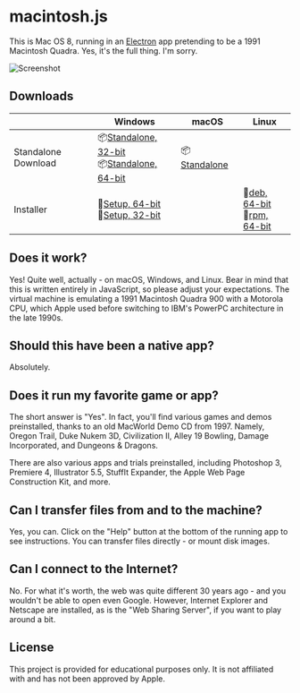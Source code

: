 # macintosh.js

This is Mac OS 8, running in an [Electron](https://electronjs.org/) app pretending to be a 1991 Macintosh Quadra. Yes, it's the full thing. I'm sorry.

![Screenshot](https://user-images.githubusercontent.com/1426799/88612692-a1d81a00-d040-11ea-85c9-c64142c503d5.jpg)

## Downloads

|  | Windows | macOS | Linux |
|---------------------|-----------------------------------------------------------------------------------------------------------------------------------------------------------------------------------------------------------------------------------------------------------------------------|---------------------------------------------------------------------------------------------------------------|---------------------------------------------------------------------------------------------------------------------------------------------------------------------------------------------------------------------------------------------|
| Standalone Download | 📦[Standalone, 32-bit](https://github.com/felixrieseberg/macintosh.js/releases/download/v1.0.2/macintosh.js-win32-ia32-1.0.2.zip) <br /> 📦[Standalone, 64-bit](https://github.com/felixrieseberg/macintosh.js/releases/download/v1.0.2/macintosh.js-win32-x64-1.0.2.zip)  | 📦[Standalone](https://github.com/felixrieseberg/macintosh.js/releases/download/v1.0.2/macintosh.js-darwin-x64-1.0.2.zip) |  |
| Installer | 💽[Setup, 64-bit](https://github.com/felixrieseberg/macintosh.js/releases/download/v1.0.2/macintoshjs-1.0.2-setup-x64.exe) <br /> 💽[Setup, 32-bit](https://github.com/felixrieseberg/macintosh.js/releases/download/v1.0.2/macintoshjs-1.0.2-setup-ia32.exe)  |  |  💽[deb, 64-bit](https://github.com/felixrieseberg/macintosh.js/releases/download/v1.0.2/macintosh.js_1.0.2_amd64.deb) <br /> 💽[rpm, 64-bit](https://github.com/felixrieseberg/macintosh.js/releases/download/v1.0.2/macintosh.js-1.0.2-1.x86_64.rpm) |

## Does it work?
Yes! Quite well, actually - on macOS, Windows, and Linux. Bear in mind that this is written entirely in JavaScript, so please adjust your expectations. The virtual machine is emulating a 1991 Macintosh Quadra 900 with a Motorola CPU, which Apple used before switching to IBM's PowerPC architecture in the late 1990s.

## Should this have been a native app?
Absolutely.

## Does it run my favorite game or app?
The short answer is "Yes". In fact, you'll find various games and demos preinstalled, thanks to an old MacWorld Demo CD from 1997. Namely, Oregon Trail, Duke Nukem 3D, Civilization II, Alley 19 Bowling, Damage Incorporated, and Dungeons & Dragons.

There are also various apps and trials preinstalled, including Photoshop 3, Premiere 4, Illustrator 5.5, StuffIt Expander, the Apple Web Page Construction Kit, and more.

## Can I transfer files from and to the machine?

Yes, you can. Click on the "Help" button at the bottom of the running app to see instructions. You can transfer files directly - or mount disk images.

## Can I connect to the Internet?

No. For what it's worth, the web was quite different 30 years ago - and you wouldn't be able to open even Google. However, Internet Explorer and Netscape are installed, as is the "Web Sharing Server", if you want to play around a bit.

## License

This project is provided for educational purposes only. It is not affiliated with and has
not been approved by Apple.
